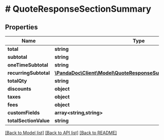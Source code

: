 # # QuoteResponseSectionSummary

## Properties

Name | Type | Description | Notes
------------ | ------------- | ------------- | -------------
**total** | **string** |  | [optional]
**subtotal** | **string** |  | [optional]
**oneTimeSubtotal** | **string** |  | [optional]
**recurringSubtotal** | [**\PandaDoc\Client\Model\QuoteResponseSummaryRecurringSubtotal[]**](QuoteResponseSummaryRecurringSubtotal.md) |  | [optional]
**totalQty** | **string** |  | [optional]
**discounts** | **object** |  | [optional]
**taxes** | **object** |  | [optional]
**fees** | **object** |  | [optional]
**customFields** | **array<string,string>** |  | [optional]
**totalSectionValue** | **string** |  | [optional]

[[Back to Model list]](../../README.md#models) [[Back to API list]](../../README.md#endpoints) [[Back to README]](../../README.md)

